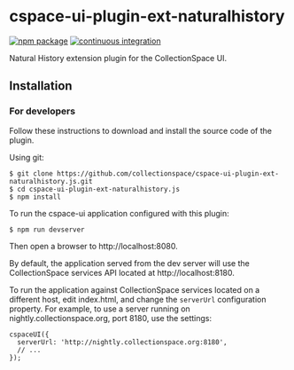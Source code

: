 # cspace-ui-plugin-ext-naturalhistory

[![npm package](https://img.shields.io/npm/v/cspace-ui-plugin-ext-naturalhistory.svg)](https://www.npmjs.com/package/cspace-ui-plugin-ext-naturalhistory)
[![continuous integration](https://github.com/collectionspace/cspace-ui-plugin-ext-naturalhistory.js/actions/workflows/ci-js.yml/badge.svg?branch=master&event=push)](https://github.com/collectionspace/cspace-ui-plugin-ext-naturalhistory.js/actions/workflows/ci-js.yml)

Natural History extension plugin for the CollectionSpace UI.

## Installation

### For developers

Follow these instructions to download and install the source code of the plugin.

Using git:

```
$ git clone https://github.com/collectionspace/cspace-ui-plugin-ext-naturalhistory.js.git
$ cd cspace-ui-plugin-ext-naturalhistory.js
$ npm install
```

To run the cspace-ui application configured with this plugin:

```
$ npm run devserver
```

Then open a browser to http://localhost:8080.

By default, the application served from the dev server will use the CollectionSpace services API
located at http://localhost:8180.

To run the application against CollectionSpace services located on a different host, edit
index.html, and change the `serverUrl` configuration property. For example, to use a server running
on nightly.collectionspace.org, port 8180, use the settings:

```
cspaceUI({
  serverUrl: 'http://nightly.collectionspace.org:8180',
  // ...
});
```
